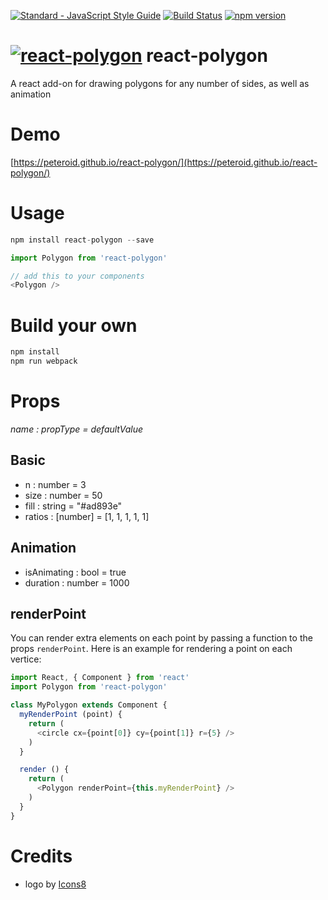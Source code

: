 [![Standard - JavaScript Style Guide](https://img.shields.io/badge/code%20style-standard-brightgreen.svg)](http://standardjs.com/) [![Build Status](https://travis-ci.org/peteroid/react-polygon.svg?branch=master)](https://travis-ci.org/peteroid/react-polygon) [![npm version](https://badge.fury.io/js/react-polygon.svg)](https://badge.fury.io/js/react-polygon)

# [![react-polygon](https://png.icons8.com/nolan/40/ff723f/polygon.png)](https://peteroid.github.io/react-polygon/) react-polygon
A react add-on for drawing polygons for any number of sides, as well as animation

# Demo
[https://peteroid.github.io/react-polygon/](https://peteroid.github.io/react-polygon/)

# Usage
```javascript
npm install react-polygon --save
```

```javascript
import Polygon from 'react-polygon'

// add this to your components
<Polygon />
```


# Build your own
```javascript
npm install
npm run webpack
```

# Props
_name : propType = defaultValue_

## Basic
- n : number = 3
- size : number = 50
- fill : string = "#ad893e"
- ratios : [number] = [1, 1, 1, 1, 1]

## Animation
- isAnimating : bool = true
- duration : number = 1000

## renderPoint
You can render extra elements on each point by passing a function to the props `renderPoint`. Here is an example for rendering a point on each vertice:

```javascript
import React, { Component } from 'react'
import Polygon from 'react-polygon'

class MyPolygon extends Component {
  myRenderPoint (point) {
    return (
      <circle cx={point[0]} cy={point[1]} r={5} />
    )
  }

  render () {
    return (
      <Polygon renderPoint={this.myRenderPoint} />
    )
  }
}
```

# Credits
- logo by [Icons8]("https://icons8.com")
